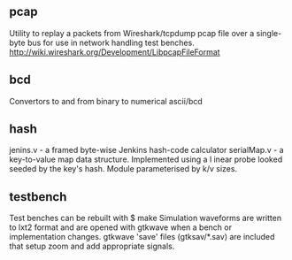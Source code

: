 
pcap
----
Utility to replay a packets from Wireshark/tcpdump pcap file over a single-byte bus
for use in network handling test benches.
http://wiki.wireshark.org/Development/LibpcapFileFormat

bcd
---
Convertors to and from binary to numerical ascii/bcd

hash
----
jenins.v - a framed byte-wise Jenkins hash-code calculator
serialMap.v - a key-to-value map data structure. Implemented using a l
inear probe looked seeded by the key's hash. Module parameterised by k/v sizes.

testbench
---------
Test benches can be rebuilt with $ make
Simulation waveforms are written to lxt2 format and are opened with gtkwave when a bench or implementation changes. gtkwave 'save' files (gtksav/*.sav) are included that setup zoom and add appropriate signals.
